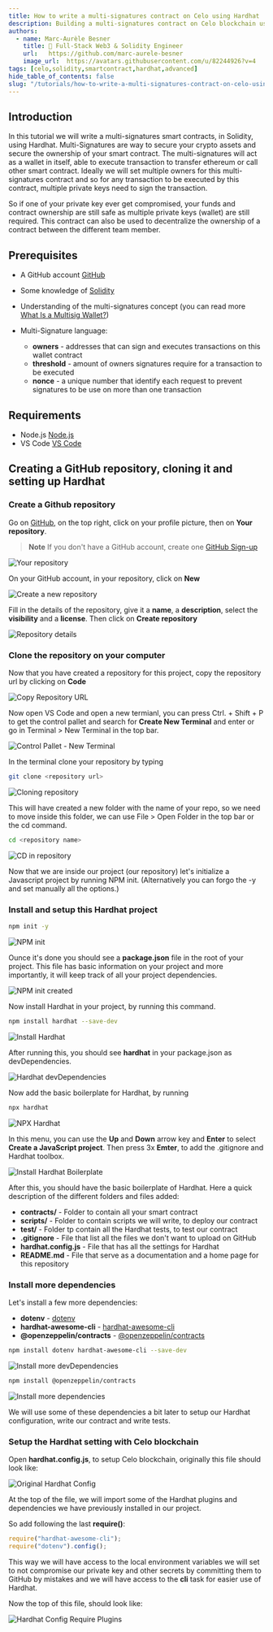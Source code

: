 ```yaml
---
title: How to write a multi-signatures contract on Celo using Hardhat | Part 1/2
description: Building a multi-signatures contract on Celo blockchain using Hardhat, multi-signatures are one of the best way to keep your crypto assets or ownership of your contracts safe and remove a central point of failure.
authors:
  - name: Marc-Aurèle Besner
    title: 🚀 Full-Stack Web3 & Solidity Engineer
    url:   https://github.com/marc-aurele-besner
    image_url:  https://avatars.githubusercontent.com/u/82244926?v=4
tags: [celo,solidity,smartcontract,hardhat,advanced]
hide_table_of_contents: false
slug: "/tutorials/how-to-write-a-multi-signatures-contract-on-celo-using-hardhat-part-1-2"
---
```

<!--
![header](../../src/data-tutorials/showcase/advanced/how-to-write-a-multi-signatures-contract-on-celo-using-hardhat-part-1-2.png)
 -->
## Introduction

In this tutorial we will write a multi-signatures smart contracts, in Solidity, using Hardhat. Multi-Signatures are way to secure your crypto assets and secure the ownership of your smart contract. The multi-signatures will act as a wallet in itself, able to execute transaction to transfer ethereum or call other smart contract. Ideally we will set multiple owners for this multi-signatures contract and so for any transaction to be executed by this contract, multiple private keys need to sign the transaction.

So if one of your private key ever get compromised, your funds and contract ownership are still safe as multiple private keys (wallet) are still required. This contract can also be used to decentralize the ownership of a contract between the different team member.

## Prerequisites

- A GitHub account [GitHub](https://github.com)
- Some knowledge of [Solidity](https://docs.soliditylang.org)
- Understanding of the multi-signatures concept (you can read more [What Is a Multisig Wallet?](https://www.coindesk.com/learn/what-is-a-multisig-wallet/))
- Multi-Signature language:

  - **owners**      - addresses that can sign and executes transactions on this wallet contract
  - **threshold**   - amount of owners signatures require for a transaction to be executed
  - **nonce**       - a unique number that identify each request to prevent signatures to be use on more than one transaction

## Requirements​

- Node.js [Node.js](https://nodejs.org/)
- VS Code [VS Code](https://code.visualstudio.com/)

## Creating a GitHub repository, cloning it and setting up Hardhat

### Create a Github repository

Go on [GitHub](https://github.com), on the top right, click on your profile picture, then on **Your repository**.
> **Note**
> If you don't have a GitHub account, create one [GitHub Sign-up](https://github.com/signup)

![Your repository](./images/github_your_repository.png)

On your GitHub account, in your repository, click on **New**

![Create a new repository](./images/create_a_new_repository.png)

Fill in the details of the repository, give it a **name**, a **description**, select the **visibility** and a **license**.
Then click on **Create repository**

![Repository details](./images/create_a_new_repository_detail.png)

### Clone the repository on your computer

Now that you have created a repository for this project, copy the repository url by clicking on **Code**

![Copy Repository URL](./images/create_a_new_repository_git_url.png)

Now open VS Code and open a new termianl, you can press Ctrl. + Shift + P to get the control pallet and search for **Create New Terminal** and enter or go in Terminal > New Terminal in the top bar.

![Control Pallet - New Terminal](./images/vs_code_create_new_terminal.png)

In the terminal clone your repository by typing

```bash
git clone <repository url>
```

![Cloning repository](./images/create_a_new_repository_git_clone.png)

This will have created a new folder with the name of your repo, so we need to move inside this folder, we can use File > Open Folder in the top bar or the cd command.

```bash
cd <repository name>
```

![CD in repository](./images/create_a_new_repository_cd.png)

Now that we are inside our project (our repository) let's initialize a Javascript project by running NPM init.
(Alternatively you can forgo the -y and set manually all the options.)

### Install and setup this Hardhat project

```bash
npm init -y
```

![NPM init](./images/npm_init.png)

Ounce it's done you should see a **package.json** file in the root of your project.
This file has basic information on your project and more importantly, it will keep track of all your project dependencies.

![NPM init created](./images/npm_init_created.png)


Now install Hardhat in your project, by running this command.

```bash
npm install hardhat --save-dev
```

![Install Hardhat](./images/npm_i_hardhat.png)

After running this, you should see **hardhat** in your package.json as devDependencies.

![Hardhat devDependencies](./images/hardhat_devDependencies.png)

Now add the basic boilerplate for Hardhat, by running

```bash
npx hardhat
```

![NPX Hardhat](./images/npx_hardhat.png)

In this menu, you can use the **Up** and **Down** arrow key and **Enter** to select **Create a JavaScript project**.
Then press 3x **Emter**, to add the .gitignore and Hardhat toolbox.

![Install Hardhat Boilerplate](./images/hardhat_install_boilerplate.png)

After this, you should have the basic boilerplate of Hardhat. Here a quick description of the different folders and files added:

- **contracts/**            - Folder to contain all your smart contract
- **scripts/**              - Folder to contain scripts we will write, to deploy our contract
- **test/**                 - Folder tp contain all the Hardhat tests, to test our contract
- **.gitignore**            - File that list all the files we don't want to upload on GitHub
- **hardhat.config.js**     - File that has all the settings for Hardhat
- **README.md**             - File that serve as a documentation and a home page for this repository

### Install more dependencies

Let's install a few more dependencies:

- **dotenv**                   - [dotenv](https://www.npmjs.com/package/dotenv)
- **hardhat-awesome-cli**      - [hardhat-awesome-cli](https://www.npmjs.com/package/hardhat-awesome-cli)
- **@openzeppelin/contracts**  - [@openzeppelin/contracts](https://www.npmjs.com/package/@openzeppelin/contracts)

```bash
npm install dotenv hardhat-awesome-cli --save-dev
```

![Install more devDependencies](./images/install_more_devDependencies.png)

```bash
npm install @openzeppelin/contracts
```

![Install more dependencies](./images/install_more_dependencies.png)

We will use some of these dependencies a bit later to setup our Hardhat configuration, write our contract and write tests.

### Setup the Hardhat setting with Celo blockchain

Open **hardhat.config.js**, to setup Celo blockchain, originally this file should look like:

![Original Hardhat Config](./images/orgiginal_hardhat_config.png)

At the top of the file, we will import some of the Hardhat plugins and dependencies we have previously installed in our project.

So add following the last **require()**:

```js
require("hardhat-awesome-cli");
require("dotenv").config();
```

This way we will have access to the local environment variables we will set to not compromise our private key and other secrets by committing them to GitHub by mistakes and we will have access to the **cli** task for easier use of Hardhat.

Now the top of this file, should look like:

![Hardhat Config Require Plugins](./images/hardhat_config_require_plugins.png)